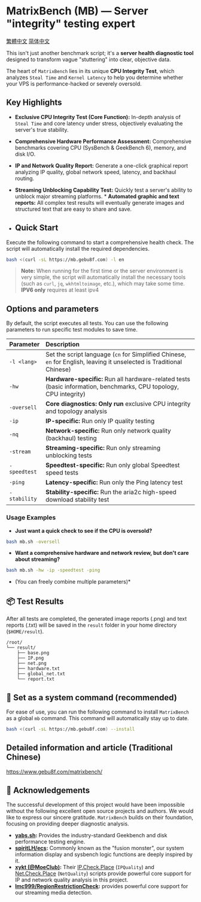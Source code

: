 # MatrixBench (MB) — Server "integrity" testing expert

[繁體中文](https://github.com/gebu8f8/MatrixBench/blob/main/README_zh.md)  [简体中文](https://github.com/gebu8f8/MatrixBench/blob/main/README_cn.md)

This isn't just another benchmark script; it's a **server health diagnostic tool** designed to transform vague "stuttering" into clear, objective data.

The heart of `MatrixBench` lies in its unique **CPU Integrity Test**, which analyzes `Steal Time` and `Kernel Latency` to help you determine whether your VPS is performance-hacked or severely oversold.

## Key Highlights

* **Exclusive CPU Integrity Test (Core Function):** In-depth analysis of `Steal Time` and core latency under stress, objectively evaluating the server's true stability.
* **Comprehensive Hardware Performance Assessment:** Comprehensive benchmarks covering CPU (SysBench & GeekBench 6), memory, and disk I/O.
* **IP and Network Quality Report:** Generate a one-click graphical report analyzing IP quality, global network speed, latency, and backhaul routing.
* **Streaming Unblocking Capability Test:** Quickly test a server's ability to unblock major streaming platforms. * **Automated graphic and text reports:** All complex test results will eventually generate images and structured text that are easy to share and save.

* ## Quick Start

Execute the following command to start a comprehensive health check. The script will automatically install the required dependencies.

```bash
bash <(curl -sL https://mb.gebu8f.com) -l en
```
> **Note:** When running for the first time or the server environment is very simple, the script will automatically install the necessary tools (such as `curl`, `jq`, `wkhtmltoimage`, etc.), which may take some time. **IPV6 only** requires at least ipv4
## Options and parameters
By default, the script executes all tests. You can use the following parameters to run specific test modules to save time.

| Parameter | Description |
| :--------------- | :----------------------------------------------- |
| `-l <lang>` | Set the script language (`cn` for Simplified Chinese, `en` for English, leaving it unselected is Traditional Chinese) |
| `-hw` | **Hardware-specific:** Run all hardware-related tests (basic information, benchmarks, CPU topology, CPU integrity) |
| `-oversell` | **Core diagnostics:** **Only run** exclusive CPU integrity and topology analysis |
| `-ip` | **IP-specific:** Run only IP quality testing |
| `-nq` | **Network-specific:** Run only network quality (backhaul) testing |
| `-stream` | **Streaming-specific:** Run only streaming unblocking tests |
| `-speedtest` | **Speedtest-specific:** Run only global Speedtest speed tests |
| `-ping` | **Latency-specific:** Run only the Ping latency test |
| `-stability` | **Stability-specific:** Run the aria2c high-speed download stability test |
### Usage Examples

* **Just want a quick check to see if the CPU is oversold?**
```bash
bash mb.sh -oversell
```
* **Want a comprehensive hardware and network review, but don't care about streaming?**
```bash
bash mb.sh -hw -ip -speedtest -ping
```
* (You can freely combine multiple parameters)*
## 📦 Test Results

After all tests are completed, the generated image reports (.png) and text reports (.txt) will be saved in the `result` folder in your home directory (`$HOME/result`).

```
/root/
└── result/
    ├── base.png
    ├── IP.png
    ├── net.png
    ├── hardware.txt
    ├── global_net.txt
    └── report.txt
```
## 🚀 Set as a system command (recommended)

For ease of use, you can run the following command to install `MatrixBench` as a global `mb` command. This command will automatically stay up to date.

```bash
bash <(curl -sL https://mb.gebu8f.com) --install
```
## Detailed information and article (Traditional Chinese)
https://www.gebu8f.com/matrixbench/
## 🙏 Acknowledgements

The successful development of this project would have been impossible without the following excellent open source projects and authors. We would like to express our sincere gratitude. `MatrixBench` builds on their foundation, focusing on providing deeper diagnostic analysis.

* **[yabs.sh](https://github.com/masonr/yet-another-bench-script):** Provides the industry-standard Geekbench and disk performance testing engine.
* **[spiritLH/ecs](https://github.com/spiritLH/ecs):** Commonly known as the "fusion monster", our system information display and sysbench logic functions are deeply inspired by it.
* **[xykt (@MoeClub)](https://github.com/MoeClub):** Their [IP.Check.Place](https://ip.check.place/) (`IPQuality`) and [Net.Check.Place](https://net.check.place/) (`NetQuality`) scripts provide powerful core support for IP and network quality analysis in this project.
* **[lmc999/RegionRestrictionCheck](https://github.com/lmc999/RegionRestrictionCheck):** provides powerful core support for our streaming media detection.

